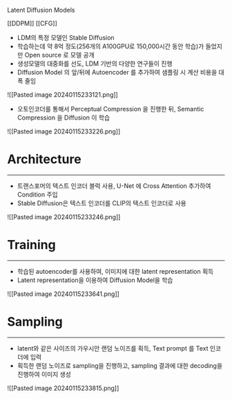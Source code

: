 Latent Diffusion Models

[[DDPM]]
[[CFG]]


- LDM의 특정 모델인 Stable Diffusion 
- 학습하는데 약 8억 정도(256개의 A100GPU로 150,000시간 동안 학습)가 들었지만 Open source 로 모델 공개
- 생성모델의 대중화를 선도, LDM 기반의 다양한 연구들이 진행
- Diffusion Model 의 앞/뒤에 Autoencoder 를 추가하여 샘플링 시 계산 비용을 대폭 줄임

![[Pasted image 20240115233121.png]]

- 오토인코더를 통해서 Perceptual Compression 을 진행한 뒤, Semantic Compression 을 Diffusion 이 학습

![[Pasted image 20240115233226.png]]

# Architecture
---
- 트랜스포머의 텍스트 인코더 블럭 사용, U-Net 에 Cross Attention 추가하여 Condition 주입
-  Stable Diffusion은 텍스트 인코더를 CLIP의 텍스트 인코더로 사용

![[Pasted image 20240115233246.png]]


# Training
---
- 학습된 autoencoder를 사용하여, 이미지에 대한 latent representation 획득
- Latent representation을 이용하여 Diffusion Model을 학습

![[Pasted image 20240115233641.png]]


# Sampling
---
- latent와 같은 사이즈의 가우시안 랜덤 노이즈를 획득, Text prompt 를 Text 인코더에 입력
- 획득한 랜덤 노이즈로 sampling을 진행하고, sampling 결과에 대한 decoding을 진행하여 이미지 생성

![[Pasted image 20240115233815.png]]